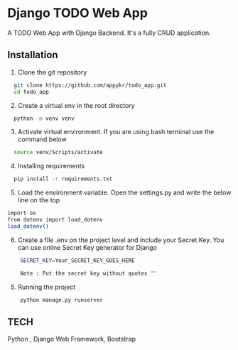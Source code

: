 
# Django TODO Web App

A TODO Web App with Django Backend. It's a fully CRUD application.




## Installation

1. Clone the git repository


```bash
  git clone https://github.com/appykr/todo_app.git
  cd todo_app
```
    
2. Create a virtual env in the root directory

```bash
  python -m venv venv
```

3. Activate virtual environment. If you are using bash terminal use the command below

```bash
  source venv/Scripts/activate
```

4. Installing requirements
```bash
  pip install -r requirements.txt
```
5. Load the environment variable. Open the settings.py and write the below line on the top
```bash
import os
from dotenv import load_dotenv
load_dotenv()
```
6. Create a file .env on the project level and include your Secret Key. You can use online Secret Key generator for Django
```bash
    SECRET_KEY=Your_SECRET_KEY_GOES_HERE

    Note : Put the secret key without quotes ""
```

5. Running the project
    
```bash
    python manage.py runserver
```




## TECH
Python , Django Web Framework, Bootstrap

